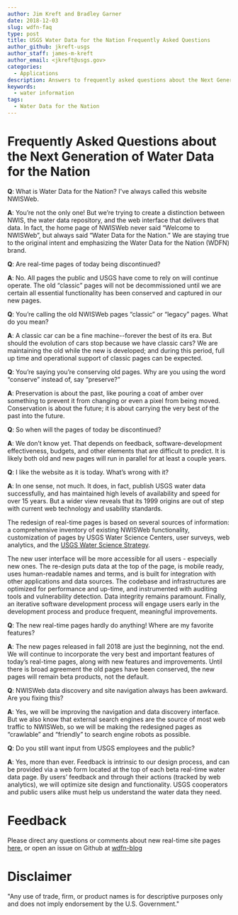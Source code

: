 ```yaml
---
author: Jim Kreft and Bradley Garner
date: 2018-12-03
slug: wdfn-faq
type: post
title: USGS Water Data for the Nation Frequently Asked Questions
author_github: jkreft-usgs
author_staff: james-m-kreft
author_email: <jkreft@usgs.gov>
categories:
  - Applications
description: Answers to frequently asked questions about the Next Generation of USGS Water Data for the Nation.
keywords:
  - water information
tags:
  - Water Data for the Nation
---
```

Frequently Asked Questions about the Next Generation of Water Data for the Nation
=======


**Q**: What is Water Data for the Nation?  I've always called this website NWISWeb.

**A**: You’re not the only one! But we’re trying to create a distinction between NWIS, the water data repository, and the web interface that delivers that data. In fact, the home page of NWISWeb never said “Welcome to NWISWeb”, but always said “Water Data for the Nation.”  We are staying true to the original intent and emphasizing the Water Data for the Nation (WDFN) brand.

**Q**: Are real-time pages of today being discontinued?

**A**: No.  All pages the public and USGS have come to rely on will continue operate.  The old “classic” pages will not be decommissioned until we are certain all essential functionality has been conserved and captured in our new pages.

**Q**: You’re calling the old NWISWeb pages “classic” or “legacy” pages.  What do you mean?

**A**: A classic car can be a fine machine--forever the best of its era.  But should the evolution of cars stop because we have classic cars?  We are maintaining the old while the new is developed; and during this period, full up time and operational support of classic pages can be expected.

**Q**: You’re saying you’re conserving old pages.  Why are you using the word “conserve” instead of, say “preserve?”

**A**: Preservation is about the past, like pouring a coat of amber over something to prevent it from changing or even a pixel from being moved.  Conservation is about the future; it is about carrying the very best of the past into the future.

**Q**: So when will the pages of today be discontinued?

**A**: We don’t know yet.  That depends on feedback, software-development effectiveness, budgets, and other elements that are difficult to predict.  It is likely both old and new pages will run in parallel for at least a couple years.

**Q**: I like the website as it is today.  What’s wrong with it?

**A**: In one sense, not much.  It does, in fact, publish USGS water data successfully, and has maintained high levels of availability and speed for over 15 years.  But a wider view reveals that its 1999 origins are out of step with current web technology and usability standards.

The redesign of real-time pages is based on several sources of information: a comprehensive inventory of existing NWISWeb functionality, customization of pages by USGS Water Science Centers, user surveys, web analytics, and the [USGS Water Science Strategy](https://pubs.usgs.gov/circ/1383g/).

The new user interface will be more accessible for all users - especially new ones. The re-design puts data at the top of the page, is mobile ready, uses human-readable names and terms, and is built for integration with other applications and data sources.
The codebase and infrastructures are optimized for performance and up-time, and instrumented with auditing tools and vulnerability detection. Data integrity remains paramount. Finally, an iterative software development process will engage users early in the development process and produce frequent, meaningful improvements.

**Q**: The new real-time pages hardly do anything!  Where are my favorite features?

**A**: The new pages released in fall 2018 are just the beginning, not the end.  We will continue to incorporate the very best and important features of today’s real-time pages, along with new features and improvements.  Until there is broad agreement the old pages have been conserved, the new pages will remain beta products, not the default.

**Q**: NWISWeb data discovery and site navigation always has been awkward.  Are you fixing this?

**A**: Yes, we will be improving the navigation and data discovery interface.  But we also know that external search engines are the source of most web traffic to NWISWeb, so we will be making the redesigned pages as “crawlable” and “friendly” to search engine robots as possible.

**Q**: Do you still want input from USGS employees and the public?

**A**: Yes, more than ever.  Feedback is intrinsic to our design process, and can be provided via a web form located at the top of each beta real-time water data page.  By users’ feedback and through their actions (tracked by web analytics), we will optimize site design and functionality.  USGS cooperators and public users alike must help us understand the water data they need.

Feedback
==========
Please direct any questions or comments about new real-time site pages [here.](https://water.usgs.gov/contact/gsanswers?pemail=gs-w_water_data_for_the_nation&subject=Water%20Data%20for%20the%20Nation%20Blog%20Feedback&viewnote=%3CH1%3EUSGS+WDFN+TNG+Feedback%3C/H1%3E) or open an issue on Github at [wdfn-blog](https://github.com/usgs/wdfn-blog)

Disclaimer
==========
"Any use of trade, firm, or product names is for descriptive purposes only and does not imply endorsement by the U.S. Government."
